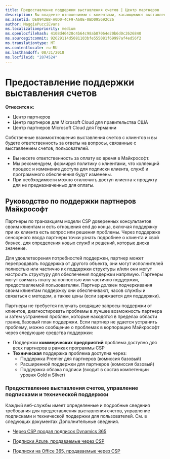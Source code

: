 ```yaml
---
title: Предоставление поддержки выставления счетов | Центр партнеров
description: Вы владеете отношениями с клиентами, касающимися выставления счетов, и обеспечиваете клиентам полную поддержку по всем вопросам, связанным с выставлением счетов.
ms.assetid: DE0942BB-A0D0-4CF9-A60E-0BD095692C26
author: MaggiePucciEvans
ms.localizationpriority: medium
ms.openlocfilehash: 4108d46428c4b64c98ab87064e20b6d0c2626840
ms.sourcegitcommit: 92629114d5081103bfe555081f69997af4ed56f2
ms.translationtype: MT
ms.contentlocale: ru-RU
ms.lasthandoff: 08/31/2018
ms.locfileid: "2874524"
---
```

# <a name="provide-billing-support"></a>Предоставление поддержки выставления счетов

**Относится к:**

-  Центр партнеров
-  Центр партнеров для Microsoft Cloud для правительства США
-  Центр партнеров Microsoft Cloud для Германии

Собственные взаимоотношения выставления счетов с клиентов и вы будете ответственность за ответы на вопросы, связанные с выставлением счетов, пользователей.

-   Вы несете ответственность за оплату во время в Майкрософт.
-   Мы рекомендуем, формируя политику с клиентами, что коллекций процесс и изменение доступа для подписки клиента, служб и программного обеспечения будут изменены.
-   При необходимости можно отключить доступ клиента к продукту для не предназначенных для оплаты.

## <a name="microsoft-partner-support-guidance"></a>Руководство по поддержки партнеров Майкрософт

Партнеры по транзакциям модели CSP доверенных консультантов своим клиентам и есть отношения end до конца, включая поддержку при их клиента есть вопрос или решения проблемы. Через поддержке сенсорного ввода партнеры точки узнать подробнее о клиента и свой бизнес, для определения новых служб и решений, которые диска значение.

Для удовлетворения потребностей поддержки, партнер может перепродавать поддержка от другого объекта, они могут исполнителей полностью или частично их поддержки структуры и/или они могут настроить структуру для обеспечения поддержки напрямую.  Партнеры могут взимать плату за полностью или частично поддержки, предоставляемой пользователям. Партнер должен подчеркивания своим клиентам поддержку они обеспечивают, часов службы и связаться с методом, а также цены (если заряжается для поддержки). 

Партнеры не требуется получать входящие запросы поддержки от клиентов, диагностировать проблемы в лучшее возможность партнера и затем устранения проблем, которые находятся в пределах области границ базовый план поддержки. Если партнер не удается устранить проблему, можно сообщение о проблемах в корпорацию Майкрософт через следующие средства поддержки:

- Поддержки **коммерческих предприятий** проблема доступно для всех партнеров в рамках программы CSP
-   **Техническая** поддержка проблема доступна через:
    -   Поддержка Premier для партнеров (комиссия базовый)
    -   Расширенной поддержки для партнеров (комиссия базовый)
    -   Поддержка облака подписи (входит в состав компетенции уровня Gold и Silver)

### <a name="providing-billing-subscription-management-and-technical-support"></a>Предоставление выставления счетов, управление подписками и технической поддержки 

Каждый веб-службы имеет определенные и подробные сведения требования для предоставления выставления счетов, управление подписками и технической поддержки для пользователей. См. в следующих документах Дополнительные сведения.

-   [Через CSP продал подписок Dynamics 365](https://www.microsoftpartnercommunity.com/t5/CSP/Microsoft-Partner-Support-Guidance/m-p/5262#M30)

-   [Подписки Azure, продаваемые через CSP](https://www.microsoftpartnercommunity.com/t5/CSP/Microsoft-Partner-Support-Guidance/m-p/5263#M31)

-   [Подписки на Office 365, продаваемые через CSP](https://www.microsoftpartnercommunity.com/t5/CSP/Microsoft-Partner-Support-Guidance/m-p/5264#M32)
 

